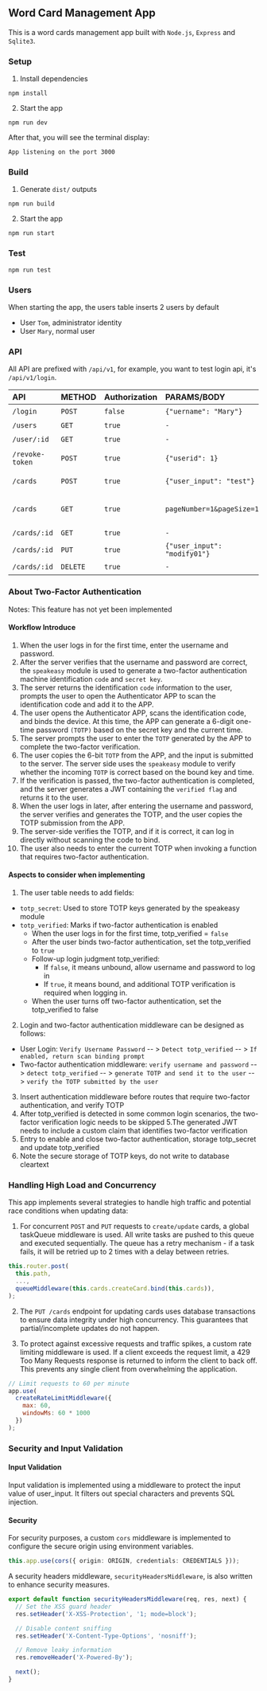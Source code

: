 ## Word Card Management App
This is a word cards management app built with `Node.js`, `Express` and `Sqlite3`.


### Setup

1. Install dependencies

```
npm install
```

2. Start the app

```
npm run dev
```

After that, you will see the terminal display:
```
App listening on the port 3000
```

### Build
1. Generate `dist/` outputs
```
npm run build
```

2. Start the app
```
npm run start
```

### Test
```
npm run test
```

### Users
When starting the app, the users table inserts 2 users by default
- User `Tom`, administrator identity
- User `Mary`, normal user

### API
All API are prefixed with `/api/v1`, for example, you want to test login api, it's `/api/v1/login`.

| API | METHOD | Authorization | PARAMS/BODY | PERMISSION | DESCRIPTION
| :----- | :------ | :----- | :----- |:----- |:----- |
| `/login` | `POST`   | `false` | `{"uername": "Mary"}` | `user`、`admin` | User login
| `/users` | `GET`   | `true` | `-` | `admin` | Get all users
| `/user/:id` | `GET`   | `true` | `-` | `admin`、`user` | Get user by id
| `/revoke-token` | `POST`   | `true` | `{"userid": 1}` | `admin` | Revoke user's token
| `/cards` | `POST`   | `true` | `{"user_input": "test"}` | `admin`、 `user` | Create word card
| `/cards` | `GET`   | `true` | `pageNumber=1&pageSize=10` | `admin`、 `user` | Get cards with pagination
| `/cards/:id` | `GET`   | `true` | `-` | `admin`、 `user` | Get card by id
| `/cards/:id` | `PUT`   | `true` | `{"user_input": "modify01"}` | `admin`、 `user` | Modify card
| `/cards/:id` | `DELETE`   | `true` | `-` | `admin`、 `user` | Delete card

### About Two-Factor Authentication
Notes: This feature has not yet been implemented

#### Workflow Introduce
1. When the user logs in for the first time, enter the username and password.
2. After the server verifies that the username and password are correct, the `speakeasy` module is used to generate a two-factor authentication machine identification `code` and `secret key`.
3. The server returns the identification `code` information to the user, prompts the user to open the Authenticator APP to scan the identification code and add it to the APP.
4. The user opens the Authenticator APP, scans the identification code, and binds the device. At this time, the APP can generate a 6-digit one-time password `(TOTP)` based on the secret key and the current time.
5. The server prompts the user to enter the `TOTP` generated by the APP to complete the two-factor verification.
6. The user copies the 6-bit `TOTP` from the APP, and the input is submitted to the server.
The server side uses the `speakeasy` module to verify whether the incoming `TOTP` is correct based on the bound key and time.
7. If the verification is passed, the two-factor authentication is completed, and the server generates a JWT containing the `verified flag` and returns it to the user.
8. When the user logs in later, after entering the username and password, the server verifies and generates the TOTP, and the user copies the TOTP submission from the APP.
9. The server-side verifies the TOTP, and if it is correct, it can log in directly without scanning the code to bind.
10. The user also needs to enter the current TOTP when invoking a function that requires two-factor authentication.

#### Aspects to consider when implementing
1. The user table needs to add fields:
- `totp_secret`: Used to store TOTP keys generated by the speakeasy module
- `totp_verified`: Marks if two-factor authentication is enabled
  - When the user logs in for the first time, totp_verified = `false`
  - After the user binds two-factor authentication, set the totp_verified to `true`
  - Follow-up login judgment totp_verified:
    - If `false`, it means unbound, allow username and password to log in
    - If `true`, it means bound, and additional TOTP verification is required when logging in.
  - When the user turns off two-factor authentication, set the totp_verified to false
2. Login and two-factor authentication middleware can be designed as follows:
 - User Login: `Verify Username Password` -- > `Detect totp_verified` -- > `If enabled, return scan binding prompt`
 - Two-factor authentication middleware: `verify username and password` -- > `detect totp_verified` -- > `generate TOTP and send it to the user` -- > `verify the TOTP submitted by the user`
3. Insert authentication middleware before routes that require two-factor authentication, and verify TOTP
4. After totp_verified is detected in some common login scenarios, the two-factor verification logic needs to be skipped
5.The generated JWT needs to include a custom claim that identifies two-factor verification
6. Entry to enable and close two-factor authentication, storage totp_secret and update totp_verified
7. Note the secure storage of TOTP keys, do not write to database cleartext

### Handling High Load and Concurrency
This app implements several strategies to handle high traffic and potential race conditions when updating data:
1. For concurrent `POST` and `PUT` requests to `create/update` cards, a global taskQueue middleware is used. All write tasks are pushed to this queue and executed sequentially. The queue has a retry mechanism - if a task fails, it will be retried up to 2 times with a delay between retries.

  ```ts
  this.router.post(
    this.path,
    ...,
    queueMiddleware(this.cards.createCard.bind(this.cards)),
  );
  ```

2. The `PUT /cards` endpoint for updating cards uses database transactions to ensure data integrity under high concurrency. This guarantees that partial/incomplete updates do not happen.

3. To protect against excessive requests and traffic spikes, a custom rate limiting middleware is used.
If a client exceeds the request limit, a 429 Too Many Requests response is returned to inform the client to back off. This prevents any single client from overwhelming the application.
  ```js
  // Limit requests to 60 per minute
  app.use(
    createRateLimitMiddleware({
      max: 60,
      windowMs: 60 * 1000
    })
  );
  ```

### Security and Input Validation

#### Input Validation
Input validation is implemented using a middleware to protect the input value of user_input. It filters out special characters and prevents SQL injection.

#### Security
For security purposes, a custom `cors` middleware is implemented to configure the secure origin using environment variables.
  ```ts
  this.app.use(cors({ origin: ORIGIN, credentials: CREDENTIALS }));
  ```

A security headers middleware, `securityHeadersMiddleware`, is also written to enhance security measures.
  ```ts
  export default function securityHeadersMiddleware(req, res, next) {
    // Set the XSS guard header
    res.setHeader('X-XSS-Protection', '1; mode=block');

    // Disable content sniffing
    res.setHeader('X-Content-Type-Options', 'nosniff');

    // Remove leaky information
    res.removeHeader('X-Powered-By');

    next();
  }
  ```
